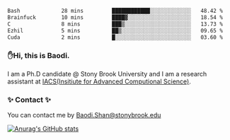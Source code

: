 <!--START_SECTION:waka-->

```txt
Bash             28 mins         ████████████░░░░░░░░░░░░░   48.42 %
Brainfuck        10 mins         ████▓░░░░░░░░░░░░░░░░░░░░   18.54 %
C                8 mins          ███▒░░░░░░░░░░░░░░░░░░░░░   13.73 %
Ezhil            5 mins          ██▒░░░░░░░░░░░░░░░░░░░░░░   09.65 %
Cuda             2 mins          █░░░░░░░░░░░░░░░░░░░░░░░░   03.60 %
```

<!--END_SECTION:waka-->

### ✋Hi, this is Baodi. 

I am a Ph.D candidate @ Stony Brook University and I am a research assistant at [IACS(Insitiute for Advanced Computional Science)](https://iacs.stonybrook.edu/).

### ✨ Contact ✨

You can contact me by [Baodi.Shan@stonybrook.edu](mailto:Baodi.Shan@stonybrook.edu)

[![Anurag's GitHub stats](https://github-readme-stats.vercel.app/api?username=lwshanbd&theme=jolly&show_icons=true&count_private=true&include_all_commits=true)](https://github.com/anuraghazra/github-readme-stats)



<!--
**lwshanbd/lwshanbd** is a ✨ _special_ ✨ repository because its `README.md` (this file) appears on your GitHub profile.

Here are some ideas to get you started:

- 🔭 I’m currently working on ...
- 🌱 I’m currently learning ...
- 👯 I’m looking to collaborate on ...
- 🤔 I’m looking for help with ...
- 💬 Ask me about ...
- 📫 How to reach me: ...
- 😄 Pronouns: ...
- ⚡ Fun fact: ...
-->

